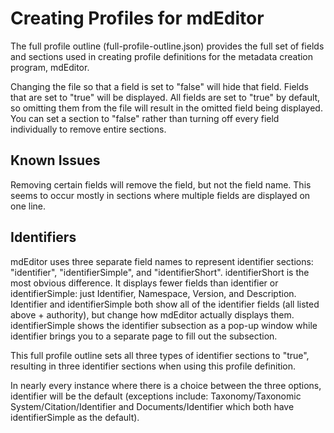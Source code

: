 # Creating Profiles for mdEditor
The full profile outline (full-profile-outline.json) provides the full set of fields and sections used in creating profile definitions for the metadata creation program, mdEditor.

Changing the file so that a field is set to "false" will hide that field. Fields that are set to "true" will be displayed. All fields are set to "true" by default, so omitting them from the file will result in the omitted field being displayed. You can set a section to "false" rather than turning off every field individually to remove entire sections.

## Known Issues
Removing certain fields will remove the field, but not the field name. This seems to occur mostly in sections where multiple fields are displayed on one line.

## Identifiers
mdEditor uses three separate field names to represent identifier sections: "identifier", "identifierSimple", and "identifierShort". identifierShort is the most obvious difference. It displays fewer fields than identifier or identifierSimple: just Identifier, Namespace, Version, and Description. Identifier and identifierSimple both show all of the identifier fields (all listed above + authority), but change how mdEditor actually displays them. identifierSimple shows the identifier subsection as a pop-up window while identifier brings you to a separate page to fill out the subsection.

This full profile outline sets all three types of identifier sections to "true", resulting in three identifier sections when using this profile definition.

In nearly every instance where there is a choice between the three options, identifier will be the default (exceptions include: Taxonomy/Taxonomic System/Citation/Identifier and Documents/Identifier which both have identifierSimple as the default). 
